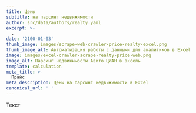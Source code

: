 ```yaml
---
title: Цены
subtitle: на парсинг недвижимости
author: src/data/authors/realty.yaml
excerpt: >-
  .
date: '2100-01-03'
thumb_image: images/scrape-web-crawler-price-realty-excel.png
thumb_image_alt: Автоматизация работы с данными для аналитиков в Excel
image: images/excel-crawler-scrape-realty-price-web.png
image_alt: Парсинг недвижимости Авито ЦИАН в эксель
template: calculation
meta_title: >-
  Прайс
meta_description: Цены на парсинг недвижимости в Excel
canonical_url: ' '
---
```

Текст
